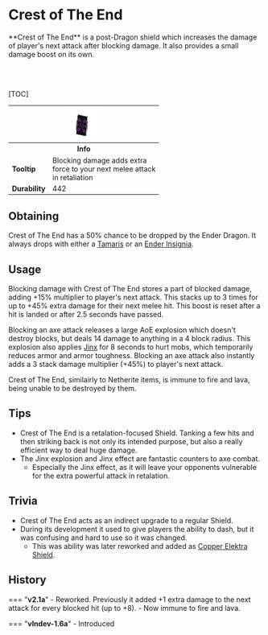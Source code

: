 # Crest of The End

<div class="result kohara-infobox-grid" markdown>
<div markdown class="kohara-infobox-text">
**Crest of The End** is a post-Dragon shield which increases the damage of player's next attack after blocking damage. It also provides a small damage boost on its own.

<br><br>

[TOC]

</div>
<div class="kohara-infobox-table">
  <table id="kohara-infobox--item">
	<tr>
		<th colspan="2" class="kohara-infobox--top-image"><img src="../../../assets/items/crest_of_the_end.png"></th>
	</tr>
	<tr>
		<th colspan="2">Info</th>
	</tr>
	<tr>
		<td><b>Tooltip</b></td>
		<td>Blocking damage adds extra
        <br>
        force to your next melee attack
		<br>
		in retaliation
        </td>
	</tr>
    <tr>
		<td><b>Durability</b></td>
		<td>442
        </td>
	</tr>
</table>
</div>
</div>

## Obtaining
Crest of The End has a 50% chance to be dropped by the Ender Dragon. It always drops with either a [Tamaris](../tamaris.md) or an [Ender Insignia](ender_insignia.md).

## Usage
Blocking damage with Crest of The End stores a part of blocked damage, adding +15% multiplier to player's next attack. This stacks up to 3 times for up to +45% extra damage for their next melee hit. This boost is reset after a hit is landed or after 2.5 seconds have passed.

Blocking an axe attack releases a large AoE explosion which doesn't destroy blocks, but deals 14 damage to anything in a 4 block radius. This explosion also applies [Jinx](../../mechanics/status_effects.md#jinx) for 8 seconds to hurt mobs, which temporarily reduces armor and armor toughness. Blocking an axe attack also instantly adds a 3 stack damage multiplier (+45%) to player's next attack.

Crest of The End, similairly to Netherite items, is immune to fire and lava, being unable to be destroyed by them.

## Tips
- Crest of The End is a retalation-focused Shield. Tanking a few hits and then striking back is not only its intended purpose, but also a really efficient way to deal huge damage.
- The Jinx explosion and Jinx effect are fantastic counters to axe combat.
    - Especially the Jinx effect, as it will leave your opponents vulnerable for the extra powerful attack in retalation.

## Trivia
- Crest of The End acts as an indirect upgrade to a regular Shield.
- During its development it used to give players the ability to dash, but it was confusing and hard to use so it was changed.
    - This was ability was later reworked and added as [Copper Elektra Shield](copper_elektra_shield.md).

## History
=== "**v2.1a**"
	- Reworked. Previously it added +1 extra damage to the next attack for every blocked hit (up to +8).
	- Now immune to fire and lava.

=== "**vIndev-1.6a**"
	- Introduced
